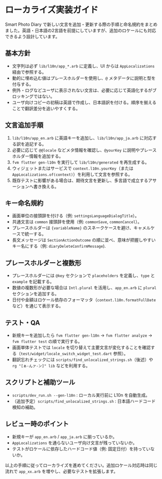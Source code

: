 # ローカライズ実装ガイド

Smart Photo Diary で新しい文言を追加・更新する際の手順と命名規約をまとめました。英語・日本語の2言語を前提にしていますが、追加のロケールにも対応できるよう設計しています。

## 基本方針
- 文字列は必ず `lib/l10n/app_*.arb` に定義し、UI からは `AppLocalizations` 経由で参照する。
- 動的に埋め込む値はプレースホルダーを使用し、`@` メタデータに説明と型を付与する。
- 例外・ログなどユーザに表示されない文言は、必要に応じて英語化するがブロッキングではない。
- ユーザ向けコピーの初稿は英語で作成し、日本語訳を付ける。順序を揃えることで翻訳差分を追いやすくする。

## 文言追加手順
1. `lib/l10n/app_en.arb` に英語キーを追加し、`lib/l10n/app_ja.arb` に対応する訳を追記する。
2. 必要に応じて `@@locale` などメタ情報を確認し、`@yourKey` に説明やプレースホルダー情報を追加する。
3. `fvm flutter gen-l10n` を実行して `lib/l10n/generated` を再生成する。
4. ウィジェットまたはサービスで `context.l10n.yourKey`（または `AppLocalizations.of(context)`）を利用して文言を参照する。
5. 既存テストに影響がある場合は、期待文言を更新し、多言語で成立するアサーションへ書き換える。

## キー命名規約
- 画面単位の接頭辞を付ける（例: `settingsLanguageDialogTitle`）。
- 共通文言は `common` 接頭辞を使用（例: `commonSave`, `commonCancel`）。
- プレースホルダーは `{variableName}` のスネークケースを避け、キャメルケースで統一する。
- 長文メッセージは `SectionActionOutcome` の順に並べ、意味が把握しやすいキー名にする（例: `diaryDeleteConfirmMessage`).

## プレースホルダーと複数形
- プレースホルダーには `@key` セクションで `placeholders` を定義し、`type` と `example` を記載する。
- 数値の複数形が必要な場合は `Intl.plural` を活用し、`app_en.arb` に `plural` セクションを追加する。
- 日付や金額はロケール依存のフォーマッタ（`context.l10n.formatFullDate` など）を通じて表示する。

## テスト・QA
- 新規キーを追加したら `fvm flutter gen-l10n` → `fvm flutter analyze` → `fvm flutter test` の順で実行する。
- 画面単体テストでは `locale` を切り替えて主要文言が変化することを確認する（`test/widget/locale_switch_widget_test.dart` 参照）。
- 翻訳忘れチェックには `scripts/find_unlocalized_strings.sh`（後述）や `rg "[ぁ-んァ-ン]" lib` などを利用する。

## スクリプトと補助ツール
- `scripts/dev_run.sh --gen-l10n` : ローカル実行前に L10n を自動生成。
- （追加予定）`scripts/find_unlocalized_strings.sh` : 日本語ハードコード検知の補助。

## レビュー時のポイント
- 新規キーが `app_en.arb` / `app_ja.arb` に揃っているか。
- `AppLocalizations` を通らないユーザ向け文言が残っていないか。
- テストがロケールに依存したハードコード値（例: 固定日付）を持っていないか。

以上の手順に従ってローカライズを進めてください。追加ロケール対応時は同じ流れで `app_xx.arb` を増やし、必要なテストを拡張します。
